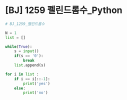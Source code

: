 # [BJ] 1259 펠린드롬수_Python 

```python
# BJ_1259_펠린드롬수

N = 1
list = [] 

while(True):
    s = input()
    if(s == '0'):
        break
    list.append(s)

for i in list :
    if i == i[::-1]:
        print('yes')
    else:
        print('no')
```
